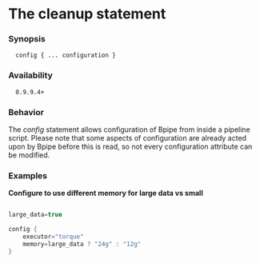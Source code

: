 
# The cleanup statement

### Synopsis
    
      config { ... configuration }

### Availability

      0.9.9.4+

### Behavior

The *config* statement allows configuration of Bpipe from inside a pipeline
script. Please note that some aspects of configuration are already acted
upon by Bpipe before this is read, so not every configuration 
attribute can be modified.

### Examples

**Configure to use different memory for large data vs small**
```groovy 

large_data=true

config {
    executor="torque"
    memory=large_data ? "24g" : "12g"
}
```
